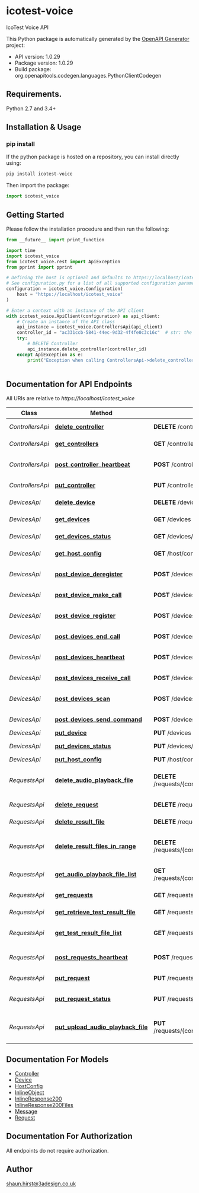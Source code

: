 # icotest-voice
IcoTest Voice API

This Python package is automatically generated by the [OpenAPI Generator](https://openapi-generator.tech) project:

- API version: 1.0.29
- Package version: 1.0.29
- Build package: org.openapitools.codegen.languages.PythonClientCodegen

## Requirements.

Python 2.7 and 3.4+

## Installation & Usage
### pip install

If the python package is hosted on a repository, you can install directly using:

```bash
pip install icotest-voice
```

Then import the package:
```python
import icotest_voice
```

## Getting Started

Please follow the installation procedure and then run the following:

```python
from __future__ import print_function

import time
import icotest_voice
from icotest_voice.rest import ApiException
from pprint import pprint

# Defining the host is optional and defaults to https://localhost/icotest_voice
# See configuration.py for a list of all supported configuration parameters.
configuration = icotest_voice.Configuration(
    host = "https://localhost/icotest_voice"
)

# Enter a context with an instance of the API client
with icotest_voice.ApiClient(configuration) as api_client:
    # Create an instance of the API class
    api_instance = icotest_voice.ControllersApi(api_client)
    controller_id = "ac331ccb-5841-44ec-9d32-4f4fe0c3c16c"  # str: the unique id of the controller
    try:
        # DELETE Controller
        api_instance.delete_controller(controller_id)
    except ApiException as e:
        print("Exception when calling ControllersApi->delete_controller: %s\n" % e)
    
```

## Documentation for API Endpoints

All URIs are relative to *https://localhost/icotest_voice*

Class | Method | HTTP request | Description
------------ | ------------- | ------------- | -------------
*ControllersApi* | [**delete_controller**](docs/ControllersApi.md#delete_controller) | **DELETE** /controllers | DELETE Controller
*ControllersApi* | [**get_controllers**](docs/ControllersApi.md#get_controllers) | **GET** /controllers | GET controllers
*ControllersApi* | [**post_controller_heartbeat**](docs/ControllersApi.md#post_controller_heartbeat) | **POST** /controllers/{controller_id}/heartbeat | POST Controller heartbeat
*ControllersApi* | [**put_controller**](docs/ControllersApi.md#put_controller) | **PUT** /controllers | PUT controller
*DevicesApi* | [**delete_device**](docs/DevicesApi.md#delete_device) | **DELETE** /devices | DELETE Device
*DevicesApi* | [**get_devices**](docs/DevicesApi.md#get_devices) | **GET** /devices | GET devices
*DevicesApi* | [**get_devices_status**](docs/DevicesApi.md#get_devices_status) | **GET** /devices/{device_id}/status | GET device status
*DevicesApi* | [**get_host_config**](docs/DevicesApi.md#get_host_config) | **GET** /host/config | Your GET endpoint
*DevicesApi* | [**post_device_deregister**](docs/DevicesApi.md#post_device_deregister) | **POST** /devices/{device_id}/deregister | POST deregister device
*DevicesApi* | [**post_device_make_call**](docs/DevicesApi.md#post_device_make_call) | **POST** /devices/{device_id}/make_call | POST make call
*DevicesApi* | [**post_device_register**](docs/DevicesApi.md#post_device_register) | **POST** /devices/{device_id}/register | POST register device
*DevicesApi* | [**post_devices_end_call**](docs/DevicesApi.md#post_devices_end_call) | **POST** /devices/{device_id}/end_call | POST end call
*DevicesApi* | [**post_devices_heartbeat**](docs/DevicesApi.md#post_devices_heartbeat) | **POST** /devices/{device_id}/heartbeat | POST Device heartbeat
*DevicesApi* | [**post_devices_receive_call**](docs/DevicesApi.md#post_devices_receive_call) | **POST** /devices/{device_id}/receive_call | POST receive call
*DevicesApi* | [**post_devices_scan**](docs/DevicesApi.md#post_devices_scan) | **POST** /devices/{controller_id}/scan | POST device scan
*DevicesApi* | [**post_devices_send_command**](docs/DevicesApi.md#post_devices_send_command) | **POST** /devices/{device_id}/send_command | POST send command
*DevicesApi* | [**put_device**](docs/DevicesApi.md#put_device) | **PUT** /devices | PUT device
*DevicesApi* | [**put_devices_status**](docs/DevicesApi.md#put_devices_status) | **PUT** /devices/{device_id}/status | PUT device status
*DevicesApi* | [**put_host_config**](docs/DevicesApi.md#put_host_config) | **PUT** /host/config | 
*RequestsApi* | [**delete_audio_playback_file**](docs/RequestsApi.md#delete_audio_playback_file) | **DELETE** /requests/{controller_id}/delete_audio_playback_file | DELETE audio playback file
*RequestsApi* | [**delete_request**](docs/RequestsApi.md#delete_request) | **DELETE** /requests | DELETE request
*RequestsApi* | [**delete_result_file**](docs/RequestsApi.md#delete_result_file) | **DELETE** /requests/{request_id}/delete_result_file | DELETE result file
*RequestsApi* | [**delete_result_files_in_range**](docs/RequestsApi.md#delete_result_files_in_range) | **DELETE** /requests/{controller_id}/delete_result_files_in_range | DELETE result files in date-time range
*RequestsApi* | [**get_audio_playback_file_list**](docs/RequestsApi.md#get_audio_playback_file_list) | **GET** /requests/{controller_id}/get_audio_playback_file_list | GET audio playback file list
*RequestsApi* | [**get_requests**](docs/RequestsApi.md#get_requests) | **GET** /requests | GET requests
*RequestsApi* | [**get_retrieve_test_result_file**](docs/RequestsApi.md#get_retrieve_test_result_file) | **GET** /requests/{request_id}/retrieve_result_file | GET test result file
*RequestsApi* | [**get_test_result_file_list**](docs/RequestsApi.md#get_test_result_file_list) | **GET** /requests/{controller_id}/get_result_file_list | GET test result file list
*RequestsApi* | [**post_requests_heartbeat**](docs/RequestsApi.md#post_requests_heartbeat) | **POST** /requests/{request_id}/heartbeat | POST request heartbeat
*RequestsApi* | [**put_request**](docs/RequestsApi.md#put_request) | **PUT** /requests | PUT request
*RequestsApi* | [**put_request_status**](docs/RequestsApi.md#put_request_status) | **PUT** /requests/{request_id}/status | PUT request status
*RequestsApi* | [**put_upload_audio_playback_file**](docs/RequestsApi.md#put_upload_audio_playback_file) | **PUT** /requests/{controller_id}/upload_audio_playback_file | PUT upload audio playback file


## Documentation For Models

 - [Controller](docs/Controller.md)
 - [Device](docs/Device.md)
 - [HostConfig](docs/HostConfig.md)
 - [InlineObject](docs/InlineObject.md)
 - [InlineResponse200](docs/InlineResponse200.md)
 - [InlineResponse200Files](docs/InlineResponse200Files.md)
 - [Message](docs/Message.md)
 - [Request](docs/Request.md)


## Documentation For Authorization

 All endpoints do not require authorization.

## Author

shaun.hirst@3adesign.co.uk



